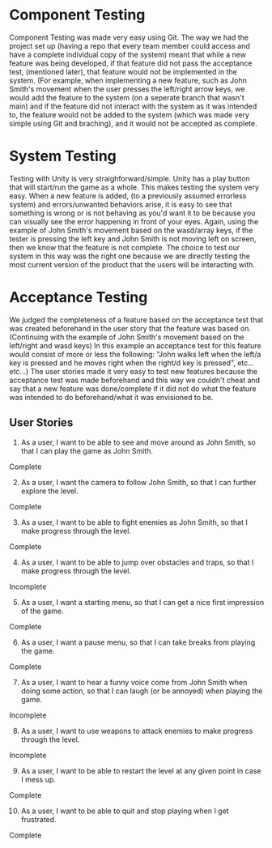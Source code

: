 # Component Testing
Component Testing was made very easy using Git. The way we had the project set up (having a repo that every team member could access and have a complete individual copy of the system) meant that while a new feature was being developed, if that feature did not pass the acceptance test, (mentioned later), that feature would not be implemented in the system. (For example, when implementing a new feature, such as John Smith's movement when the user presses the left/right arrow keys, we would add the feature to the system (on a seperate branch that wasn't main) and if the feature did not interact with the system as it was intended to, the feature would not be added to the system (which was made very simple using Git and braching), and it would not be accepted as complete. 

# System Testing
Testing with Unity is very straighforward/simple. Unity has a play button that will start/run the game as a whole. This makes testing the system very easy. When a new feature is added, (to a previously assumed errorless system) and errors/unwanted behaviors arise, it is easy to see that something is wrong or is not behaving as you'd want it to be because you can visually see the error happening in front of your eyes. Again, using the example of John Smith's movement based on the wasd/array keys, if the tester is pressing the left key and John Smith is not moving left on screen, then we know that the feature is not complete. The choice to test our system in this way was the right one because we are directly testing the most current version of the product that the users will be interacting with.

# Acceptance Testing
We judged the completeness of a feature based on the acceptance test that was created beforehand in the user story that the feature was based on. (Continuing with the  example of John Smith's movement based on the left/right and wasd keys) In this example an acceptance test for this feature would consist of more or less the following: "John walks left when the left/a key is pressed and he moves right when the right/d key is pressed", etc... etc...) The user stories made it very easy to test new features because the acceptance test was made beforehand and this way we couldn't cheat and say that a new feature was done/complete if it did not do what the feature was intended to do beforehand/what it was envisioned to be.


User Stories
------------
1. As a user, I want to be able to see and move around as John Smith, so that I can play the game as John Smith. 

Complete

2. As a user, I want the camera to follow John Smith, so that I can further explore the level.

Complete

3. As a user, I want to be able to fight enemies as John Smith, so that I make progress through the level.

Complete

4. As a user, I want to be able to jump over obstacles and traps, so that I make progress through the level.

Incomplete

5. As a user, I want a starting menu, so that I can get a nice first impression of the game.

Complete

6. As a user, I want a pause menu, so that I can take breaks from playing the game.

Complete

7. As a user, I want to hear a funny voice come from John Smith when doing some action, so that I can laugh (or be annoyed) when playing the game.

Incomplete

8. As a user, I want to use weapons to attack enemies to make progress through the level.

Incomplete

9. As a user, I want to be able to restart the level at any given point in case I mess up.

Complete

10. As a user, I want to be able to quit and stop playing when I get frustrated.

Complete
